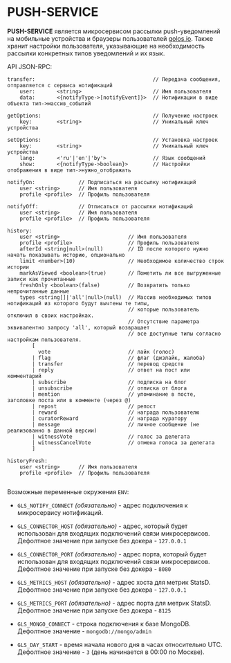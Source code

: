 # PUSH-SERVICE

**PUSH-SERVICE** является микросервисом рассылки push-уведомлений на мобильные устройства и браузеры пользователей [golos.io](https://golos.io).
Также хранит настройки пользователя, указывающие на необходимость рассылки конкретных типов уведомлений и их язык.

API JSON-RPC:

 ```
 transfer:                                      // Передача сообщения, отправляется с сервиса нотификаций
     user:       <string>                       // Имя пользователя
     data:       <{notifyType->[notifyEvent]}>  // Нотификации в виде объекта тип->массив_событий

 getOptions:                                    // Получение настроек
     key:        <string>                       // Уникальный ключ устройства

 setOptions:                                    // Установка настроек
     key:        <string>                       // Уникальный ключ устройства
     lang:       <'ru'|'en'|'by'>               // Язык сообщений
     show:       <{notifyType->boolean}>        // Настройки отображения в виде тип->нужно_отображать
    
 notifyOn:              // Подписаться на рассылку нотификаций
     user <string>      // Имя пользователя
     profile <profile>  // Профиль пользователя
    
 notifyOff:             // Отписаться от рассылки нотификаций
     user <string>      // Имя пользователя
     profile <profile>  // Профиль пользователя
    
 history:
     user <string>                      // Имя пользователя
     profile <profile>                  // Профиль пользователя
     afterId <string|null>(null)        // ID после которого нужно начать показывать историю, опционально
     limit <number>(10)                 // Необходимое количество строк истории
     markAsViewed <boolean>(true)       // Пометить ли все выгруженные записи как прочитанные
     freshOnly <boolean>(false)         // Возвратить только непрочитанные данные
     types <string[]|'all'|null>(null)  // Массив необходимых типов нотификаций из которого будут вычтены те типы,
                                        // которые пользователь отключил в своих настройках.
                                        // Отсутствие параметра эквивалентно запросу 'all', который возвращает
                                        // все доступные типы согласно настройкам пользователя.
         [
           vote                         // лайк (голос)
         | flag                         // флаг (дизлайк, жалоба)
         | transfer                     // перевод средств
         | reply                        // ответ на пост или комментарий
         | subscribe                    // подписка на блог
         | unsubscribe                  // отписка от блога
         | mention                      // упоминание в посте, заголовке поста или в комменте (через @)
         | repost                       // репост
         | reward                       // награда пользователю 
         | curatorReward                // награда куратору     
         | message                      // личное сообщение (не реализованно в данной версии)
         | witnessVote                  // голос за делегата
         | witnessCancelVote            // отмена голоса за делегата
         ]                                                    
 
 historyFresh:
     user <string>      // Имя пользователя
     profile <profile>  // Профиль пользователя   
    
 ```

Возможные переменные окружения `ENV`:

 - `GLS_NOTIFY_CONNECT` *(обязательно)* - адрес подключения к микросервису нотификаций.

 - `GLS_CONNECTOR_HOST` *(обязательно)* - адрес, который будет использован для входящих подключений связи микросервисов.
  Дефолтное значение при запуске без докера - `127.0.0.1`

 - `GLS_CONNECTOR_PORT` *(обязательно)* - адрес порта, который будет использован для входящих подключений связи микросервисов.
  Дефолтное значение при запуске без докера - `8080`

 - `GLS_METRICS_HOST` *(обязательно)* - адрес хоста для метрик StatsD.
  Дефолтное значение при запуске без докера - `127.0.0.1`

 - `GLS_METRICS_PORT` *(обязательно)* - адрес порта для метрик StatsD.
  Дефолтное значение при запуске без докера - `8125`

 - `GLS_MONGO_CONNECT` - строка подключения к базе MongoDB.
  Дефолтное значение - `mongodb://mongo/admin`

 - `GLS_DAY_START` - время начала нового дня в часах относительно UTC.
  Дефолтное значение - `3` (день начинается в 00:00 по Москве).